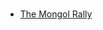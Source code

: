 #

- [The Mongol Rally]

[The Mongol Rally]: https://www.theadventurists.com/adventures/mongol-rally/